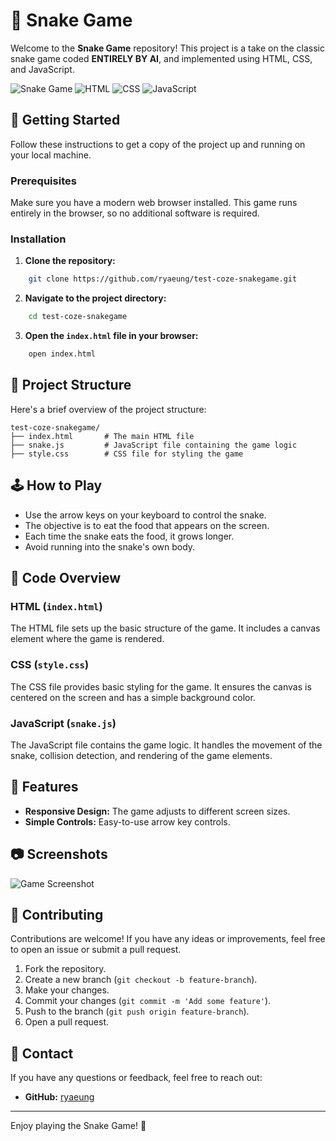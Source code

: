 # 🐍 Snake Game

Welcome to the **Snake Game** repository! This project is a take on the classic snake game coded **ENTIRELY BY AI**, and implemented using HTML, CSS, and JavaScript.

![Snake Game](https://img.shields.io/badge/Snake-Game-green.svg)
![HTML](https://img.shields.io/badge/HTML-5-orange.svg)
![CSS](https://img.shields.io/badge/CSS-3-blue.svg)
![JavaScript](https://img.shields.io/badge/JavaScript-ES6-yellow.svg)

## 🚀 Getting Started

Follow these instructions to get a copy of the project up and running on your local machine.

### Prerequisites

Make sure you have a modern web browser installed. This game runs entirely in the browser, so no additional software is required.

### Installation

1. **Clone the repository:**
```bash
    git clone https://github.com/ryaeung/test-coze-snakegame.git
```
2. **Navigate to the project directory:**
```bash
    cd test-coze-snakegame
```
3. **Open the `index.html` file in your browser:**
```bash
    open index.html
```

## 📂 Project Structure

Here's a brief overview of the project structure:

```plaintext
test-coze-snakegame/
├── index.html       # The main HTML file
├── snake.js         # JavaScript file containing the game logic
├── style.css        # CSS file for styling the game
```

## 🕹️ How to Play

- Use the arrow keys on your keyboard to control the snake.
- The objective is to eat the food that appears on the screen.
- Each time the snake eats the food, it grows longer.
- Avoid running into the snake's own body.

## 📄 Code Overview

### HTML (`index.html`)

The HTML file sets up the basic structure of the game. It includes a canvas element where the game is rendered.

### CSS (`style.css`)

The CSS file provides basic styling for the game. It ensures the canvas is centered on the screen and has a simple background color.

### JavaScript (`snake.js`)

The JavaScript file contains the game logic. It handles the movement of the snake, collision detection, and rendering of the game elements.

## 🎨 Features

- **Responsive Design:** The game adjusts to different screen sizes.
- **Simple Controls:** Easy-to-use arrow key controls.

## 📷 Screenshots

![Game Screenshot](https://media.discordapp.net/attachments/838060483152052284/1253605123704225854/2024-06-21_2.58.43.png?ex=66767640&is=667524c0&hm=32037d1963ca95274e961eb8fc9c24e4e191dc5cb05a692e96c229ac1d9fee15&=&format=webp&quality=lossless&width=2044&height=1164)

## 🤝 Contributing

Contributions are welcome! If you have any ideas or improvements, feel free to open an issue or submit a pull request.

1. Fork the repository.
2. Create a new branch (`git checkout -b feature-branch`).
3. Make your changes.
4. Commit your changes (`git commit -m 'Add some feature'`).
5. Push to the branch (`git push origin feature-branch`).
6. Open a pull request.

## 📧 Contact

If you have any questions or feedback, feel free to reach out:

- **GitHub:** [ryaeung](https://github.com/ryaeung)

---

Enjoy playing the Snake Game! 🐍
